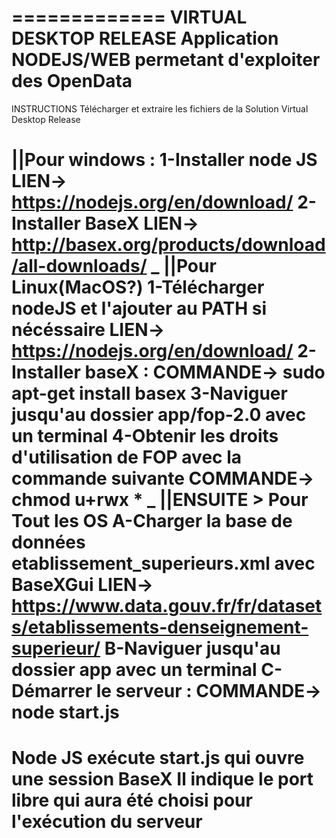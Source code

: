 =============
VIRTUAL DESKTOP RELEASE
Application NODEJS/WEB permetant d'exploiter des OpenData
=============
INSTRUCTIONS
Télécharger et extraire les fichiers de la Solution Virtual Desktop Release

||Pour windows :
1-Installer node JS
		LIEN->			https://nodejs.org/en/download/
2-Installer BaseX
		LIEN->			http://basex.org/products/download/all-downloads/
_
||Pour Linux(MacOS?)
1-Télécharger nodeJS et l'ajouter au PATH si nécéssaire
		LIEN->			https://nodejs.org/en/download/
2-Installer baseX :
		COMMANDE->		sudo apt-get install basex
3-Naviguer jusqu'au dossier app/fop-2.0 avec un terminal
4-Obtenir les droits d'utilisation de FOP avec la commande suivante
	COMMANDE->			chmod u+rwx *
_
||ENSUITE > Pour Tout les OS
A-Charger la base de données etablissement_superieurs.xml avec BaseXGui
		LIEN->			https://www.data.gouv.fr/fr/datasets/etablissements-denseignement-superieur/
B-Naviguer jusqu'au dossier app avec un terminal
C-Démarrer le serveur :
		COMMANDE->		node start.js
=============
Node JS exécute start.js qui ouvre une session BaseX
Il indique le port libre qui aura été choisi pour l'exécution du serveur
=============
